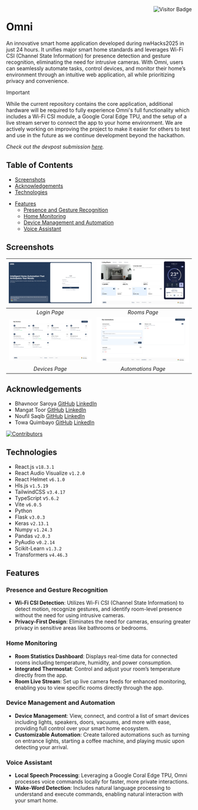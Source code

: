 <img align="right" alt="Visitor Badge" src="https://visitor-badge.laobi.icu/badge?page_id=towaquimbayo.Omni">

# Omni

<!-- ![Omni Thumbnail](screenshots/omni-thumbnail.jpg) -->
An innovative smart home application developed during nwHacks2025 in just 24 hours. It unifies major smart home standards and leverages Wi-Fi CSI (Channel State Information) for presence detection and gesture recognition, eliminating the need for intrusive cameras. With Omni, users can seamlessly automate tasks, control devices, and monitor their home’s environment through an intuitive web application, all while prioritizing privacy and convenience.

> [!IMPORTANT]
> While the current repository contains the core application, additional hardware will be required to fully experience Omni's full functionality which includes a Wi-Fi CSI module, a Google Coral Edge TPU, and the setup of a live stream server to connect the app to your home environment. We are actively working on improving the project to make it easier for others to test and use in the future as we continue development beyond the hackathon.

_Check out the devpost submission [_here_](https://devpost.com/software/omni-pt4ia1)._

## Table of Contents

* [Screenshots](#screenshots)
* [Acknowledgements](#acknowledgements)
* [Technologies](#technologies)
<!-- * [Usage](#usage)
  * [Prerequisites](#prerequisites)
  * [Installation](#installation)
  * [Environment Variables Setup](#environment-variables-setup)
  * [Run The App](#run-the-app) -->
* [Features](#features)
  * [Presence and Gesture Recognition](#presence-and-gesture-recognition)
  * [Home Monitoring](#home-monitoring)
  * [Device Management and Automation](#device-management-and-automation)
  * [Voice Assistant](#voice-assistant)

## Screenshots

| ![Login Page](screenshots/login.png) | ![Rooms Page](screenshots/rooms.png) |
|:--:|:--:|
| _Login Page_ | _Rooms Page_ |
| ![Devices Page](screenshots/devices.png) | ![Automations Page](screenshots/automations.png) |
| _Devices Page_ | _Automations Page_ |

## Acknowledgements

* Bhavnoor Saroya [GitHub](https://github.com/BhavnoorSaroya) [LinkedIn](https://www.linkedin.com/in/bhavnoor-saroya)
* Mangat Toor [GitHub](https://github.com/immangat) [LinkedIn](https://www.linkedin.com/in/immangat)
* Noufil Saqib [GitHub](https://github.com/noufilsaqib) [LinkedIn](https://www.linkedin.com/in/muhammad-noufil-saqib/)
* Towa Quimbayo [GitHub](https://github.com/towaquimbayo) [LinkedIn](https://www.linkedin.com/in/towa-quimbayo/)

[![Contributors](https://contrib.rocks/image?repo=towaquimbayo/Omni)](https://github.com/towaquimbayo/Omni/graphs/contributors)

## Technologies

* React.js `v18.3.1`
* React Audio Visualize `v1.2.0`
* React Helmet `v6.1.0`
* Hls.js `v1.5.19`
* TailwindCSS `v3.4.17`
* TypeScript v`5.6.2`
* Vite `v6.0.5`
* Python
* Flask `v3.0.3`
* Keras `v2.13.1`
* Numpy `v1.24.3`
* Pandas `v2.0.3`
* PyAudio `v0.2.14`
* Scikit-Learn `v1.3.2`
* Transformers `v4.46.3`

## Features

### Presence and Gesture Recognition

* __Wi-Fi CSI Detection__: Utilizes Wi-Fi CSI (Channel State Information) to detect motion, recognize gestures, and identify room-level presence without the need for using intrusive cameras.
* __Privacy-First Design__: Eliminates the need for cameras, ensuring greater privacy in sensitive areas like bathrooms or bedrooms.

### Home Monitoring

* __Room Statistics Dashboard__: Displays real-time data for connected rooms including temperature, humidity, and power consumption.
* __Integrated Thermostat__: Control and adjust your room’s temperature directly from the app.
* __Room Live Stream__: Set up live camera feeds for enhanced monitoring, enabling you to view specific rooms directly through the app.

### Device Management and Automation

* __Device Management__: View, connect, and control a list of smart devices including lights, speakers, doors, vacuums, and more with ease, providing full control over your smart home ecosystem.
* __Customizable Automation__: Create tailored automations such as turning on entrance lights, starting a coffee machine, and playing music upon detecting your arrival.

### Voice Assistant

* __Local Speech Processing__: Leveraging a Google Coral Edge TPU, Omni processes voice commands locally for faster, more private interactions.
* __Wake-Word Detection__: Includes natural language processing to understand and execute commands, enabling natural interaction with your smart home.
